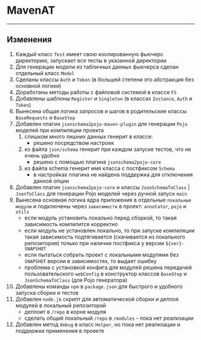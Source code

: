 MavenAT
======================

***********************************************

Изменения
-----

1. Каждый класс `Test` имеет свою изолированную фьючерс директорию, запускает все тесты в указанной директории
2. Для генерации модели из табличных данных фьючерса сделан отдельный класс `Model`
3. Сделаны классы `Auth` и `Token` (в большей степени это абстракция без основной логики)
4. Доработаны методы работы с файловой системой в классе `FS`
5. Добавлены шаблоны `Register` и `Singleton` (в классах `Instance`, `Auth` и `Token`)
6. Вынесена общая логика запросов и шагов в родительские классы `BaseRequests` и `BaseStep`
7. Добавлен плагин `jsonschema2pojo-maven-plugin` для генерации `Pojo` моделей при компиляции проекта
   1. слишком много лишних данных генерит в классе:
      - решено посредством настроек
   2. из файла `json/schema` генерит при каждом запуске тестов, что не очень удобно
       - решено с помощью плагина `jsonschema2pojo-core`
   3. из файла schema генерит имя класса с постфиксом `Schema`
       - в настройках плагина не найдена поддержка для отключения данной опции
8. Добавлен плагин `jsonschema2pojo-core` и классы `JsonSchemaToClass` | `JsonToClass` для генерации Pojo моделей через ручной запуск `main`
9. Вынесена основная логика ядра приложения в отдельные `локальные модули` и подключены через `зависимости` в проект: `annotator`, `pojo` и `utils`
   - если модуль установить локально перед сборкой, то такая зависимость компилится корректно
   - если модуль не установлен локально, то при запуске компиляции такая зависимость подтягивается
     (скачивается из локального репозитория) только при наличии постфикса у версии `${ver}-SNAPSHOT`
   - если пытаться собрать проект с локальными модулями без `SNAPSHOT` версии в зависимостях, то выдает ошибку
   - проблема с установкой конфига для модулей решена передачей пользовательского `webConfig` в конструктор классов `BaseStep` и `JsonSchemaToClass` (для Pojo генератора)
10. Добавлены команды `npm` в `package.json` для быстрого и удобного запуска сборки и тестов
11. Добавлен `node.j`s скрипт для автоматической сборки и деплоя модулей в локальный репозиторий
    - деплоит в `/repo` в корне модуля
    - сделать общий локальный `/repo` в `/modules` - пока нет реализации
12. Добавлен метод `debug` в класс `Helper`, но пока нет реализации и поддержки применения в проекте
